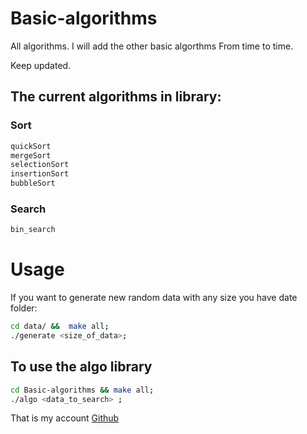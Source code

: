 # Basic-algorithms

All algorithms.       I will add the other basic algorthms From time to time.

Keep updated.

## The current algorithms in library:

### Sort 
```bash
quickSort
mergeSort
selectionSort
insertionSort
bubbleSort
```
### Search
```bash
bin_search
```

Usage
=======

If you want to generate new random data with any size you have date folder:

```bash
cd data/ &&  make all;
./generate <size_of_data>;
```

## To use the algo library

```bash
cd Basic-algorithms && make all;
./algo <data_to_search> ;
```
That is my account [Github](https://github.com/WikiGenius)
